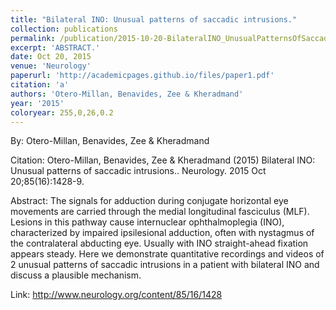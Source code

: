 ```yaml
---
title: "Bilateral INO: Unusual patterns of saccadic intrusions."
collection: publications
permalink: /publication/2015-10-20-BilateralINO_UnusualPatternsOfSaccadicIntrusions_
excerpt: 'ABSTRACT.'
date: Oct 20, 2015
venue: 'Neurology'
paperurl: 'http://academicpages.github.io/files/paper1.pdf'
citation: 'a'
authors: 'Otero-Millan, Benavides, Zee & Kheradmand'
year: '2015'
coloryear: 255,0,26,0.2
---
```


By: Otero-Millan, Benavides, Zee & Kheradmand

Citation: Otero-Millan, Benavides, Zee & Kheradmand (2015) Bilateral INO: Unusual patterns of saccadic intrusions.. Neurology. 2015 Oct 20;85(16):1428-9. 

Abstract: The signals for adduction during conjugate horizontal eye movements are carried through the medial longitudinal fasciculus (MLF). Lesions in this pathway cause internuclear ophthalmoplegia (INO), characterized by impaired ipsilesional adduction, often with nystagmus of the contralateral abducting eye. Usually with INO straight-ahead fixation appears steady. Here we demonstrate quantitative recordings and videos of 2 unusual patterns of saccadic intrusions in a patient with bilateral INO and discuss a plausible mechanism.

Link: http://www.neurology.org/content/85/16/1428
